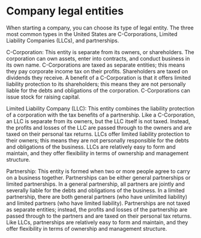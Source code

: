 # Company legal entities

When starting a company, you can choose its type of legal entity. The three most common types in the United States are C-Corporations, Limited Liability Companies (LLCs), and partnerships.

C-Corporation: This entity is separate from its owners, or shareholders. The corporation can own assets, enter into contracts, and conduct business in its own name. C-Corporations are taxed as separate entities; this means they pay corporate income tax on their profits. Shareholders are taxed on dividends they receive. A benefit of a C-Corporation is that it offers limited liability protection to its shareholders; this means they are not personally liable for the debts and obligations of the corporation. C-Corporations can issue stock for raising capital.

Limited Liability Company (LLC): This entity combines the liability protection of a corporation with the tax benefits of a partnership. Like a C-Corporation, an LLC is separate from its owners, but the LLC itself is not taxed. Instead, the profits and losses of the LLC are passed through to the owners and are taxed on their personal tax returns. LLCs offer limited liability protection to their owners; this means they are not personally responsible for the debts and obligations of the business. LLCs are relatively easy to form and maintain, and they offer flexibility in terms of ownership and management structure.

Partnership: This entity is formed when two or more people agree to carry on a business together. Partnerships can be either general partnerships or limited partnerships. In a general partnership, all partners are jointly and severally liable for the debts and obligations of the business. In a limited partnership, there are both general partners (who have unlimited liability) and limited partners (who have limited liability). Partnerships are not taxed as separate entities; instead, the profits and losses of the partnership are passed through to the partners and are taxed on their personal tax returns. Like LLCs, partnerships are relatively easy to form and maintain, and they offer flexibility in terms of ownership and management structure.
